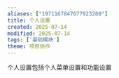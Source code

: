 ```yaml
---
aliases: ["1971167847677923280"]
title: 个人设置
created: 2025-07-14
modified: 2025-07-14
tags: ['基础模块']
theme: 项目协作
---
```


个人设置包括个人菜单设置和功能设置
